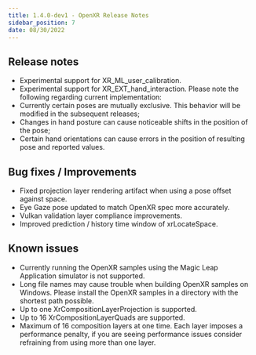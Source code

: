 ```yaml
---
title: 1.4.0-dev1 - OpenXR Release Notes
sidebar_position: 7
date: 08/30/2022
---
```


## Release notes

- Experimental support for XR_ML_user_calibration.
- Experimental support for XR_EXT_hand_interaction. Please note the following regarding current implementation:
- Currently certain poses are mutually exclusive. This behavior will be modified in the subsequent releases;
- Changes in hand posture can cause noticeable shifts in the position of the pose;
- Certain hand orientations can cause errors in the position of resulting pose and reported values.

## Bug fixes / Improvements

- Fixed projection layer rendering artifact when using a pose offset against space.
- Eye Gaze pose updated to match OpenXR spec more accurately.
- Vulkan validation layer compliance improvements.
- Improved prediction / history time window of xrLocateSpace.

## Known issues

- Currently running the OpenXR samples using the Magic Leap Application simulator is not supported.
- Long file names may cause trouble when building OpenXR samples on Windows. Please install the OpenXR samples in a directory with the shortest path possible.
- Up to one XrCompositionLayerProjection is supported.
- Up to 16 XrCompositionLayerQuads are supported.
- Maximum of 16 composition layers at one time. Each layer imposes a performance penalty, if you are seeing performance issues consider refraining from using more than one layer.